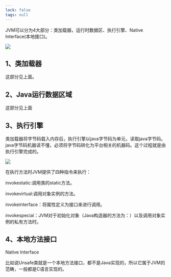 ```yaml
---
lock: false
tags: null
---
```

JVM可以分为4大部分：类加载器，运行时数据区、执行引擎、Native Interface(本地接口)。

![](https://pic4.zhimg.com/80/v2-3d4525b0b3eba26b9270ada761fb4953_720w.jpg)

## 1、类加载器

这部分见上面。

## 2、Java运行数据区域

这部分见上面

## 3、执行引擎

类加载器将字节码载入内存后，执行引擎以java字节码为单元，读取java字节码。java字节码机器读不懂，必须将字节码转化为平台相关的机器码。这个过程就是由执行引擎完成的。



![](https://cdn.jsdelivr.net/gh/DogerRain/image@main/Home/image-20211119232813619.png)

在执行方法时JVM提供了四种指令来执行：

invokestatic:调用类的static方法。

invokevirtual:调用对象实例的方法。

invokeinterface：将属性定义为接口来进行调用。

invokespecial：JVM对于初始化对象（Java构造器的方法为：）以及调用对象实例的私有方法时。



## 4、本地方法接口

Native Interface

比如说Unsafe类就是一个本地方法接口，都不是Java实现的，所以它属于JVM的范畴，一般都是C语言实现的。

